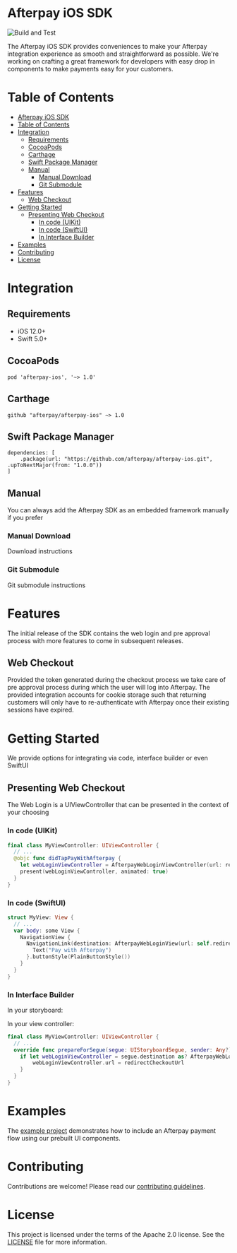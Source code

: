 # Afterpay iOS SDK
![Build and Test](https://github.com/ittybittyapps/afterpay-ios/workflows/Build%20and%20Test/badge.svg?branch=master&event=push)

The Afterpay iOS SDK provides conveniences to make your Afterpay integration experience as smooth and straightforward as possible. We're working on crafting a great framework for developers with easy drop in components to make payments easy for your customers.

# Table of Contents

- [Afterpay iOS SDK](#afterpay-ios-sdk)
- [Table of Contents](#table-of-contents)
- [Integration](#integration)
  - [Requirements](#requirements)
  - [CocoaPods](#cocoapods)
  - [Carthage](#carthage)
  - [Swift Package Manager](#swift-package-manager)
  - [Manual](#manual)
    - [Manual Download](#manual-download)
    - [Git Submodule](#git-submodule)
- [Features](#features)
  - [Web Checkout](#web-checkout)
- [Getting Started](#getting-started)
  - [Presenting Web Checkout](#presenting-web-checkout)
    - [In code (UIKit)](#in-code-uikit)
    - [In code (SwiftUI)](#in-code-swiftui)
    - [In Interface Builder](#in-interface-builder)
- [Examples](#examples)
- [Contributing](#contributing)
- [License](#license)

# Integration

## Requirements
- iOS 12.0+
- Swift 5.0+

## CocoaPods

```
pod 'afterpay-ios', '~> 1.0'
```

## Carthage

```
github "afterpay/afterpay-ios" ~> 1.0
```

## Swift Package Manager

```
dependencies: [
    .package(url: "https://github.com/afterpay/afterpay-ios.git", .upToNextMajor(from: "1.0.0"))
]
```

## Manual
You can always add the Afterpay SDK as an embedded framework manually if you prefer

### Manual Download
Download instructions

### Git Submodule
Git submodule instructions

# Features
The initial release of the SDK contains the web login and pre approval process with more features to come in subsequent releases.

## Web Checkout
Provided the token generated during the checkout process we take care of pre approval process during which the user will log into Afterpay. The provided integration accounts for cookie storage such that returning customers will only have to re-authenticate with Afterpay once their existing sessions have expired.

# Getting Started
We provide options for integrating via code, interface builder or even SwiftUI

## Presenting Web Checkout
The Web Login is a UIViewController that can be presented in the context of your choosing

### In code (UIKit)
```swift
final class MyViewController: UIViewController {
  // ...
  @objc func didTapPayWithAfterpay {
    let webLoginViewController = AfterpayWebLoginViewController(url: redirectCheckoutUrl)
    present(webLoginViewController, animated: true)
  }
}
```

### In code (SwiftUI)
```swift
struct MyView: View {
  // ...
  var body: some View {
    NavigationView {
      NavigationLink(destination: AfterpayWebLoginView(url: self.redirectCheckoutUrl)) {
        Text("Pay with Afterpay")
      }.buttonStyle(PlainButtonStyle())
    }
  }
}
```

### In Interface Builder

In your storyboard:

In your view controller:
```swift
final class MyViewController: UIViewController {
  // ...
  override func prepareForSegue(segue: UIStoryboardSegue, sender: Any?) {
    if let webLoginViewController = segue.destination as? AfterpayWebLoginViewController {
        webLoginViewController.url = redirectCheckoutUrl
    }
  }
}
```

# Examples

The [example project](example) demonstrates how to include an Afterpay payment flow using our prebuilt UI components.

# Contributing

Contributions are welcome! Please read our [contributing guidelines](contributing).

# License

This project is licensed under the terms of the Apache 2.0 license. See the [LICENSE][license] file for more information.

<!-- Links: -->
[contributing]: CONTRIBUTING.md
[example]: Example
[license]: LICENSE
